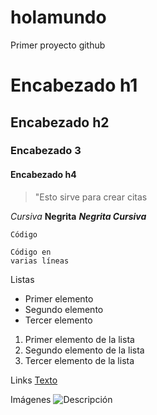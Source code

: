 # holamundo
Primer proyecto github

# Encabezado h1
## Encabezado h2
### Encabezado 3
#### Encabezado h4

> "Esto sirve para crear citas

*Cursiva*
**Negrita**
***Negrita Cursiva***

`Código`

```[language]
Código en
varias líneas
```

Listas
* Primer elemento
* Segundo elemento
* Tercer elemento

1. Primer elemento de la lista
2. Segundo elemento de la lista
3. Tercer elemento de la lista

Links
[Texto](www.hugozb.com)


Imágenes
![Descripción](https://www.pngitem.com/pimgs/m/32-322686_oakland-raiders-logo-hd-png-download.png)


